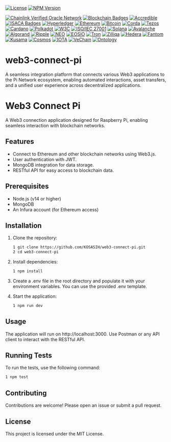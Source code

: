 [![License](https://img.shields.io/badge/license-MIT-brightgreen.svg?style=for-the-badge)](https://opensource.org/licenses/MIT)
[![NPM Version](https://img.shields.io/npm/v/your-package-name.svg?style=for-the-badge)](https://www.npmjs.com/package/your-package-name)

[![Chainlink Verified Oracle Network](https://img.shields.io/badge/Chainlink-Verified%20Oracle%20Network-3498DB?style=for-the-badge&logo=chainlink&logoColor=white)](https://chain.link/)
[![Blockchain Badges](https://img.shields.io/badge/Blockchain%20Badges-Digital%20Credentials-4CAF50?style=for-the-badge)](https://www.blockchainbadges.com/)
[![Accredible](https://img.shields.io/badge/Accredible-Digital%20Credentials-FF9800?style=for-the-badge)](https://www.accredible.com/)
[![ISACA Badges](https://img.shields.io/badge/ISACA-Open%20Badges-0072C6?style=for-the-badge)](https://www.isaca.org/credentialing/credentialing-badges)
[![Hyperledger](https://img.shields.io/badge/Hyperledger-Project-00BFFF?style=for-the-badge&logo=hyperledger&logoColor=white)](https://www.hyperledger.org/)
[![Ethereum](https://img.shields.io/badge/Ethereum-Blockchain-3C3C3D?style=for-the-badge&logo=ethereum&logoColor=white)](https://ethereum.org/)
[![Bitcoin](https://img.shields.io/badge/Bitcoin-Cryptocurrency-F7931A?style=for-the-badge&logo=bitcoin&logoColor=white)](https://bitcoin.org/)
[![Corda](https://img.shields.io/badge/Corda-Blockchain-00A3E0?style=for-the-badge&logo=corda&logoColor=white)](https://www.corda.net/)
[![Tezos](https://img.shields.io/badge/Tezos-Blockchain-000000?style=for-the-badge&logo=tezos&logoColor=white)](https://tezos.com/)
[![Cardano](https://img.shields.io/badge/Cardano-Blockchain-3CCBDA?style=for-the-badge&logo=cardano&logoColor=white)](https://www.cardano.org/)
[![Polkadot](https://img.shields.io/badge/Polkadot-Blockchain-EC4C3D?style=for-the-badge&logo=polkadot&logoColor=white)](https://polkadot.network/)
[![W3C](https://img.shields.io/badge/W3C-Standards-005A8B?style=for-the-badge&logo=w3c&logoColor=white)](https://www.w3.org/)
[![ISO/IEC 27001](https://img.shields.io/badge/ISO/IEC%2027001-Information%20Security-FFCC00?style=for-the-badge)](https://www.iso.org/isoiec-27001-information-security.html)
[![Solana](https://img.shields.io/badge/Solana-Blockchain-65B3F0?style=for-the-badge&logo=solana&logoColor=white)](https://solana.com/)
[![Avalanche](https://img.shields.io/badge/Avalanche-Blockchain-EB5757?style=for-the-badge&logo=avalanche&logoColor=white)](https://www.avax.network/)
[![Algorand](https://img.shields.io/badge/Algorand-Blockchain-00A3E0?style=for-the-badge&logo=algorand&logoColor=white)](https://www.algorand.com/)
[![Ripple](https://img.shields.io/badge/Ripple-Blockchain-00A8E0?style=for-the-badge&logo=ripple&logoColor=white)](https://ripple.com/)
[![NEO](https://img.shields.io/badge/NEO-Blockchain-00BFFF?style=for-the-badge&logo=neo&logoColor=white)](https://neo.org/)
[![EOSIO](https://img.shields.io/badge/EOSIO-Blockchain-00B4D8?style=for-the-badge&logo=eos&logoColor=white)](https://eos.io/)
[![Tron](https://img.shields.io/badge/Tron-Blockchain-FF6A00?style=for-the-badge&logo=tron&logoColor=white)](https://tron.network/)
[![Zilliqa](https://img.shields.io/badge/Zilliqa-Blockchain-1C1C1C?style=for-the-badge&logo=zilliqa&logoColor=white)](https://zilliqa.com/)
[![Hedera](https://img.shields.io/badge/Hedera-Blockchain-00B2A9?style=for-the-badge&logo=hedera&logoColor=white)](https://www.hedera.com/)
[![Fantom](https://img.shields.io/badge/Fantom-Blockchain-1B1F24?style=for-the-badge&logo=fantom&logoColor=white)](https://fantom.foundation/)
[![Kusama](https://img.shields.io/badge/Kusama-Blockchain-6C6C6C?style=for-the-badge&logo=kusama&logoColor=white)](https://kusama.network/)
[![Cosmos](https://img.shields.io/badge/Cosmos-Blockchain-2B2D42?style=for-the-badge&logo=cosmos&logoColor=white)](https://cosmos.network/)
[![IOTA](https://img.shields.io/badge/IOTA-Blockchain-4B8BBE?style=for-the-badge&logo=iota&logoColor=white)](https://www.iota.org/)
[![VeChain](https://img.shields.io/badge/VeChain-Blockchain-4B4B4B?style=for-the-badge&logo=vechain&logoColor=white)](https://www.vechain.org/)
[![Ontology](https://img.shields.io/badge/Ontology-Blockchain-00A3E0?style=for-the-badge&logo=ontology&logoColor=white)](https://ont.io/)

# web3-connect-pi
A seamless integration platform that connects various Web3 applications to the Pi Network ecosystem, enabling automated interactions, asset transfers, and a unified user experience across decentralized applications.

# Web3 Connect Pi

A Web3 connection application designed for Raspberry Pi, enabling seamless interaction with blockchain networks.

## Features

- Connect to Ethereum and other blockchain networks using Web3.js.
- User authentication with JWT.
- MongoDB integration for data storage.
- RESTful API for easy access to blockchain data.

## Prerequisites

- Node.js (v14 or higher)
- MongoDB
- An Infura account (for Ethereum access)

## Installation

1. Clone the repository:

   ```bash
   1 git clone https://github.com/KOSASIH/web3-connect-pi.git
   2 cd web3-connect-pi
   ```

2. Install dependencies:

   ```bash
   1 npm install
   ```
   
3. Create a .env file in the root directory and populate it with your environment variables. You can use the provided .env template.

4. Start the application:

   ```bash
   1 npm run dev
   ```
   
## Usage
The application will run on http://localhost:3000.
Use Postman or any API client to interact with the RESTful API.

## Running Tests
To run the tests, use the following command:

   ```bash
   1 npm test
   ```

## Contributing
Contributions are welcome! Please open an issue or submit a pull request.

## License
This project is licensed under the MIT License.
